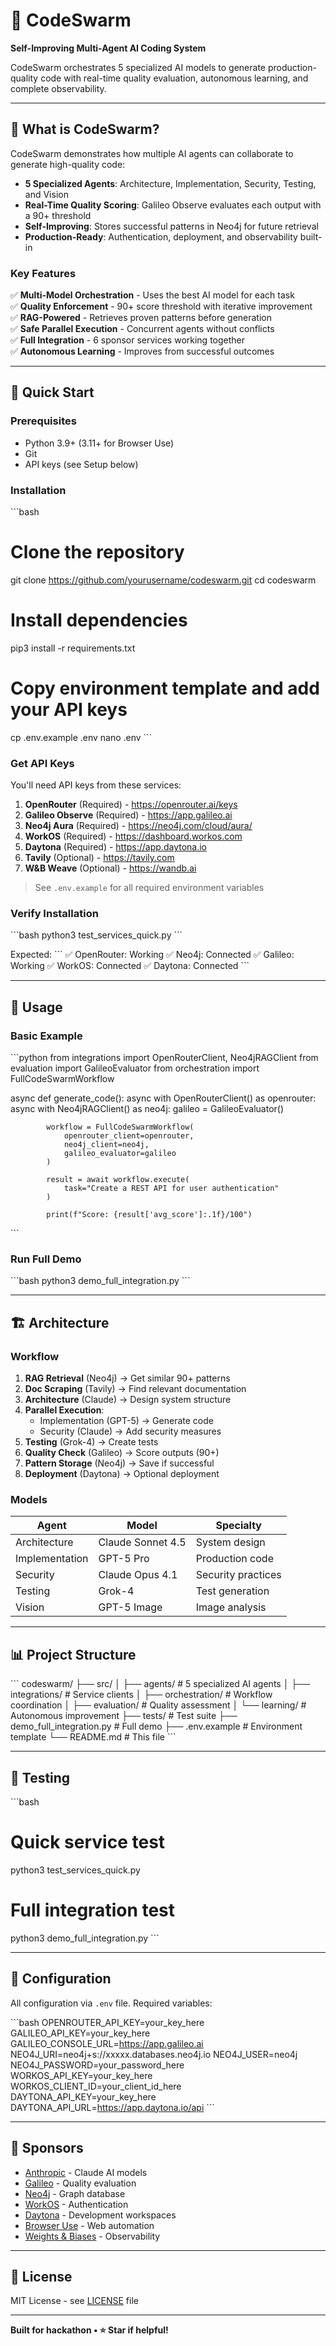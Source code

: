 # 🐝 CodeSwarm

**Self-Improving Multi-Agent AI Coding System**

CodeSwarm orchestrates 5 specialized AI models to generate production-quality code with real-time quality evaluation, autonomous learning, and complete observability.

---

## 🎯 What is CodeSwarm?

CodeSwarm demonstrates how multiple AI agents can collaborate to generate high-quality code:

- **5 Specialized Agents**: Architecture, Implementation, Security, Testing, and Vision
- **Real-Time Quality Scoring**: Galileo Observe evaluates each output with a 90+ threshold
- **Self-Improving**: Stores successful patterns in Neo4j for future retrieval
- **Production-Ready**: Authentication, deployment, and observability built-in

### Key Features

✅ **Multi-Model Orchestration** - Uses the best AI model for each task  
✅ **Quality Enforcement** - 90+ score threshold with iterative improvement  
✅ **RAG-Powered** - Retrieves proven patterns before generation  
✅ **Safe Parallel Execution** - Concurrent agents without conflicts  
✅ **Full Integration** - 6 sponsor services working together  
✅ **Autonomous Learning** - Improves from successful outcomes  

---

## 🚀 Quick Start

### Prerequisites

- Python 3.9+ (3.11+ for Browser Use)
- Git
- API keys (see Setup below)

### Installation

\`\`\`bash
# Clone the repository
git clone https://github.com/yourusername/codeswarm.git
cd codeswarm

# Install dependencies
pip3 install -r requirements.txt

# Copy environment template and add your API keys
cp .env.example .env
nano .env
\`\`\`

### Get API Keys

You'll need API keys from these services:

1. **OpenRouter** (Required) - https://openrouter.ai/keys
2. **Galileo Observe** (Required) - https://app.galileo.ai
3. **Neo4j Aura** (Required) - https://neo4j.com/cloud/aura/
4. **WorkOS** (Required) - https://dashboard.workos.com
5. **Daytona** (Required) - https://app.daytona.io
6. **Tavily** (Optional) - https://tavily.com
7. **W&B Weave** (Optional) - https://wandb.ai

> See `.env.example` for all required environment variables

### Verify Installation

\`\`\`bash
python3 test_services_quick.py
\`\`\`

Expected:
\`\`\`
✅ OpenRouter: Working
✅ Neo4j: Connected
✅ Galileo: Working
✅ WorkOS: Connected
✅ Daytona: Connected
\`\`\`

---

## 📖 Usage

### Basic Example

\`\`\`python
from integrations import OpenRouterClient, Neo4jRAGClient
from evaluation import GalileoEvaluator
from orchestration import FullCodeSwarmWorkflow

async def generate_code():
    async with OpenRouterClient() as openrouter:
        async with Neo4jRAGClient() as neo4j:
            galileo = GalileoEvaluator()

            workflow = FullCodeSwarmWorkflow(
                openrouter_client=openrouter,
                neo4j_client=neo4j,
                galileo_evaluator=galileo
            )

            result = await workflow.execute(
                task="Create a REST API for user authentication"
            )

            print(f"Score: {result['avg_score']:.1f}/100")
\`\`\`

### Run Full Demo

\`\`\`bash
python3 demo_full_integration.py
\`\`\`

---

## 🏗️ Architecture

### Workflow

1. **RAG Retrieval** (Neo4j) → Get similar 90+ patterns
2. **Doc Scraping** (Tavily) → Find relevant documentation
3. **Architecture** (Claude) → Design system structure
4. **Parallel Execution**:
   - Implementation (GPT-5) → Generate code
   - Security (Claude) → Add security measures
5. **Testing** (Grok-4) → Create tests
6. **Quality Check** (Galileo) → Score outputs (90+)
7. **Pattern Storage** (Neo4j) → Save if successful
8. **Deployment** (Daytona) → Optional deployment

### Models

| Agent | Model | Specialty |
|-------|-------|-----------|
| Architecture | Claude Sonnet 4.5 | System design |
| Implementation | GPT-5 Pro | Production code |
| Security | Claude Opus 4.1 | Security practices |
| Testing | Grok-4 | Test generation |
| Vision | GPT-5 Image | Image analysis |

---

## 📊 Project Structure

\`\`\`
codeswarm/
├── src/
│   ├── agents/              # 5 specialized AI agents
│   ├── integrations/        # Service clients
│   ├── orchestration/       # Workflow coordination
│   ├── evaluation/          # Quality assessment
│   └── learning/            # Autonomous improvement
├── tests/                   # Test suite
├── demo_full_integration.py # Full demo
├── .env.example             # Environment template
└── README.md                # This file
\`\`\`

---

## 🧪 Testing

\`\`\`bash
# Quick service test
python3 test_services_quick.py

# Full integration test
python3 demo_full_integration.py
\`\`\`

---

## 🔧 Configuration

All configuration via `.env` file. Required variables:

\`\`\`bash
OPENROUTER_API_KEY=your_key_here
GALILEO_API_KEY=your_key_here
GALILEO_CONSOLE_URL=https://app.galileo.ai
NEO4J_URI=neo4j+s://xxxxx.databases.neo4j.io
NEO4J_USER=neo4j
NEO4J_PASSWORD=your_password_here
WORKOS_API_KEY=your_key_here
WORKOS_CLIENT_ID=your_client_id_here
DAYTONA_API_KEY=your_key_here
DAYTONA_API_URL=https://app.daytona.io/api
\`\`\`

---

## 🙏 Sponsors

- [Anthropic](https://www.anthropic.com/) - Claude AI models
- [Galileo](https://www.galileo.ai/) - Quality evaluation
- [Neo4j](https://neo4j.com/) - Graph database
- [WorkOS](https://workos.com/) - Authentication
- [Daytona](https://daytona.io/) - Development workspaces
- [Browser Use](https://browseruse.com/) - Web automation
- [Weights & Biases](https://wandb.ai/) - Observability

---

## 📝 License

MIT License - see [LICENSE](LICENSE) file

---

**Built for hackathon • ⭐ Star if helpful!**

